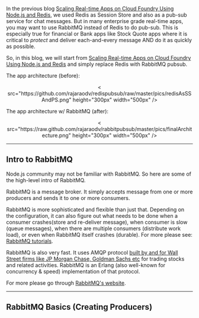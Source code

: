 In the previous blog [Scaling Real-time Apps on Cloud Foundry Using Node.js and Redis](http://blog.cloudfoundry.com/2013/01/24/scaling-real-time-apps-on-cloud-foundry-using-node-js-and-redis/), we used Redis as Session Store and also as a pub-sub service for chat messages. But in many enterprise grade real-time apps, you may want to use RabbitMQ instead of Redis to do pub-sub. This is especially true for financial or Bank apps like Stock Quote apps where it is critical to *protect* and deliver each-and-every message AND do it as quickly as possible.

So, in this blog, we will start from [Scaling Real-time Apps on Cloud Foundry Using Node.js and Redis](http://blog.cloudfoundry.com/2013/01/24/scaling-real-time-apps-on-cloud-foundry-using-node-js-and-redis/) and simply replace Redis with RabbitMQ pubsub. 

The app architecture (before):

<p align='center'>
  < src="https://github.com/rajaraodv/redispubsub/raw/master/pics/redisAsSSAndPS.png" height="300px" width="500px" />
</p>



The app architecture w/ RabbitMQ (after):

<p align='center'>
  < src="https://raw.github.com/rajaraodv/rabbitpubsub/master/pics/finalArchitecture.png" height="300px" width="500px" />
</p>


***
## Intro to RabbitMQ
Node.js community may not be familiar with RabbitMQ. So here are some of the high-level intro of RabbitMQ.

RabbitMQ is a message broker. It simply accepts message from one or more producers and sends it to one or more consumers. 

RabbitMQ is more sophisticated and flexible than just that. Depending on the configuration, it can also figure out what needs to be done when a consumer crashes(store and re-deliver message), when consumer is slow (queue messages), when there are multiple consumers (distribute work load), or even when RabbitMQ itself crashes (durable). For more please see: [RabbitMQ tutorials](http://www.rabbitmq.com/tutorials/tutorial-one-python.html).

RabbitMQ is also very fast. It uses AMQP protocol [built by and for Wall Street firms like JP Morgan Chase, Goldman Sachs etc](http://en.wikipedia.org/wiki/Advanced_Message_Queuing_Protocol#History) for trading stocks and related activities. RabbitMQ is an Erlang (also well-known for concurrency & speed) implementation of that protocol.
 

For more please go through [RabbitMQ's website](http://www.rabbitmq.com).

***
## RabbitMQ Basics (Creating Producers)

 
 
 
